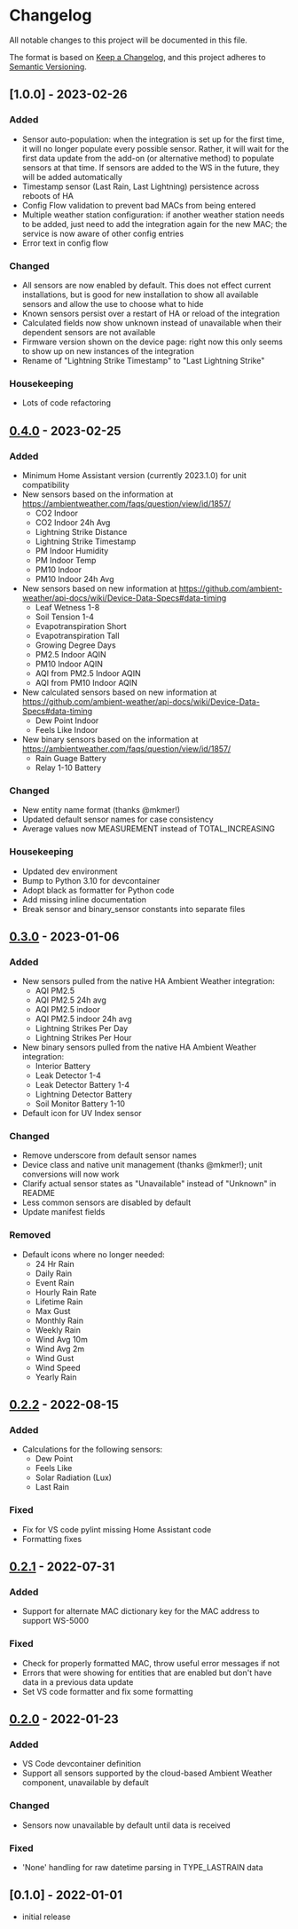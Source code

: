 # Changelog

All notable changes to this project will be documented in this file.

The format is based on [Keep a Changelog],
and this project adheres to [Semantic Versioning].

## [1.0.0] - 2023-02-26

### Added

- Sensor auto-population: when the integration is set up for the first time, it will no longer
  populate every possible sensor. Rather, it will wait for the first data update from the add-on (or
  alternative method) to populate sensors at that time. If sensors are added to the WS in the
  future, they will be added automatically
- Timestamp sensor (Last Rain, Last Lightning) persistence across reboots of HA
- Config Flow validation to prevent bad MACs from being entered
- Multiple weather station configuration: if another weather station needs to be added, just need to
  add the integration again for the new MAC; the service is now aware of other config entries
- Error text in config flow

### Changed

- All sensors are now enabled by default. This does not effect current installations, but is good
  for new installation to show all available sensors and allow the use to choose what to hide
- Known sensors persist over a restart of HA or reload of the integration
- Calculated fields now show unknown instead of unavailable when their dependent sensors are not
  available
- Firmware version shown on the device page: right now this only seems to show up on new instances
  of the integration
- Rename of "Lightning Strike Timestamp" to "Last Lightning Strike"

### Housekeeping

- Lots of code refactoring

## [0.4.0] - 2023-02-25

### Added

- Minimum Home Assistant version (currently 2023.1.0) for unit compatibility
- New sensors based on the information at https://ambientweather.com/faqs/question/view/id/1857/
  - CO2 Indoor
  - CO2 Indoor 24h Avg
  - Lightning Strike Distance
  - Lightning Strike Timestamp
  - PM Indoor Humidity
  - PM Indoor Temp
  - PM10 Indoor
  - PM10 Indoor 24h Avg
- New sensors based on new information at
  https://github.com/ambient-weather/api-docs/wiki/Device-Data-Specs#data-timing
  - Leaf Wetness 1-8
  - Soil Tension 1-4
  - Evapotranspiration Short
  - Evapotranspiration Tall
  - Growing Degree Days
  - PM2.5 Indoor AQIN
  - PM10 Indoor AQIN
  - AQI from PM2.5 Indoor AQIN
  - AQI from PM10 Indoor AQIN
- New calculated sensors based on new information at
  https://github.com/ambient-weather/api-docs/wiki/Device-Data-Specs#data-timing
  - Dew Point Indoor
  - Feels Like Indoor
- New binary sensors based on the information at
  https://ambientweather.com/faqs/question/view/id/1857/
  - Rain Guage Battery
  - Relay 1-10 Battery

### Changed

- New entity name format (thanks @mkmer!)
- Updated default sensor names for case consistency
- Average values now MEASUREMENT instead of TOTAL_INCREASING

### Housekeeping

- Updated dev environment
- Bump to Python 3.10 for devcontainer
- Adopt black as formatter for Python code
- Add missing inline documentation
- Break sensor and binary_sensor constants into separate files

## [0.3.0] - 2023-01-06

### Added

- New sensors pulled from the native HA Ambient Weather integration:
  - AQI PM2.5
  - AQI PM2.5 24h avg
  - AQI PM2.5 indoor
  - AQI PM2.5 indoor 24h avg
  - Lightning Strikes Per Day
  - Lightning Strikes Per Hour
- New binary sensors pulled from the native HA Ambient Weather integration:
  - Interior Battery
  - Leak Detector 1-4
  - Leak Detector Battery 1-4
  - Lightning Detector Battery
  - Soil Monitor Battery 1-10
- Default icon for UV Index sensor

### Changed

- Remove underscore from default sensor names
- Device class and native unit management (thanks @mkmer!); unit conversions will now work
- Clarify actual sensor states as "Unavailable" instead of "Unknown" in README
- Less common sensors are disabled by default
- Update manifest fields

### Removed

- Default icons where no longer needed:
  - 24 Hr Rain
  - Daily Rain
  - Event Rain
  - Hourly Rain Rate
  - Lifetime Rain
  - Max Gust
  - Monthly Rain
  - Weekly Rain
  - Wind Avg 10m
  - Wind Avg 2m
  - Wind Gust
  - Wind Speed
  - Yearly Rain

## [0.2.2] - 2022-08-15

### Added

- Calculations for the following sensors:
  - Dew Point
  - Feels Like
  - Solar Radiation (Lux)
  - Last Rain

### Fixed

- Fix for VS code pylint missing Home Assistant code
- Formatting fixes

## [0.2.1] - 2022-07-31

### Added

- Support for alternate MAC dictionary key for the MAC address to support WS-5000

### Fixed

- Check for properly formatted MAC, throw useful error messages if not
- Errors that were showing for entities that are enabled but don't have data in a previous data update
- Set VS code formatter and fix some formatting

## [0.2.0] - 2022-01-23

### Added

- VS Code devcontainer definition
- Support all sensors supported by the cloud-based Ambient Weather component, unavailable by default

### Changed

- Sensors now unavailable by default until data is received

### Fixed

- 'None' handling for raw datetime parsing in TYPE_LASTRAIN data

## [0.1.0] - 2022-01-01

- initial release

<!-- Links -->

[keep a changelog]: https://keepachangelog.com/en/1.0.0/
[semantic versioning]: https://semver.org/spec/v2.0.0.html

<!-- Versions -->

[unreleased]: https://github.com/tlskinneriv/awnet_local/compare/v0.4.0...HEAD
[0.4.0]: https://github.com/tlskinneriv/awnet_local/compare/v0.3.0...v0.4.0
[0.3.0]: https://github.com/tlskinneriv/awnet_local/compare/v0.2.2...v0.3.0
[0.2.2]: https://github.com/tlskinneriv/awnet_local/compare/v0.2.1...v0.2.2
[0.2.1]: https://github.com/tlskinneriv/awnet_local/compare/v0.2.0...v0.2.1
[0.2.0]: https://github.com/tlskinneriv/awnet_local/releases/tag/v0.2.0
